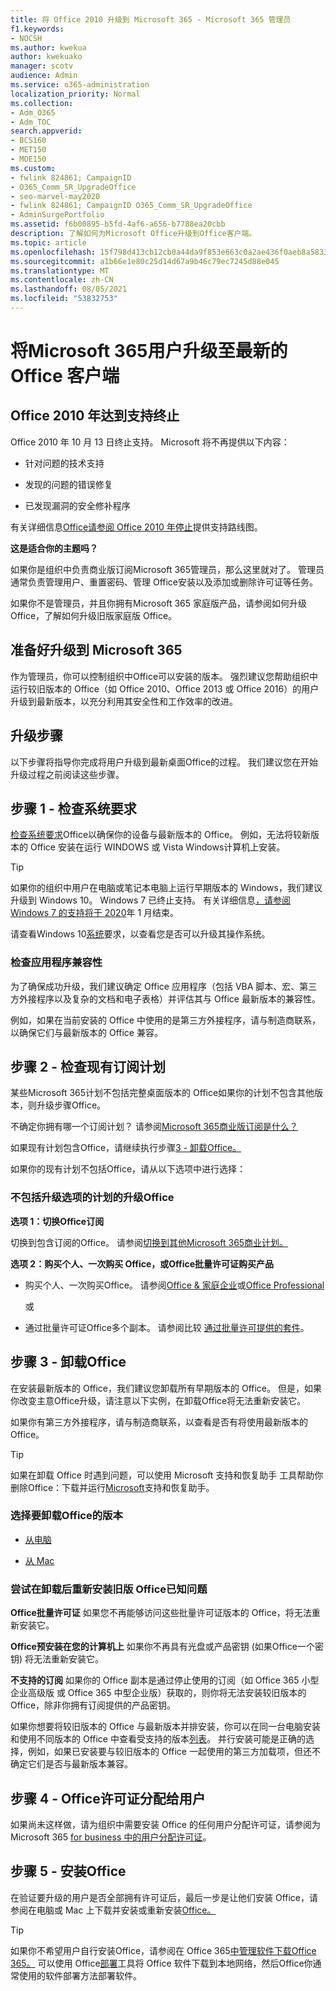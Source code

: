 ```yaml
---
title: 将 Office 2010 升级到 Microsoft 365 - Microsoft 365 管理员
f1.keywords:
- NOCSH
ms.author: kwekua
author: kwekuako
manager: scotv
audience: Admin
ms.service: o365-administration
localization_priority: Normal
ms.collection:
- Adm_O365
- Adm_TOC
search.appverid:
- BCS160
- MET150
- MOE150
ms.custom:
- fwlink 824861; CampaignID
- O365_Comm_SR_UpgradeOffice
- seo-marvel-may2020
- fwlink 824861; CampaignID O365_Comm_SR_UpgradeOffice
- AdminSurgePortfolio
ms.assetid: f6b00895-b5fd-4af6-a656-b7788ea20cbb
description: 了解如何为Microsoft Office升级到Office客户端。
ms.topic: article
ms.openlocfilehash: 15f798d413cb12cb0a44da9f853e663c0a2ae436f0aeb8a583398a13d9f4f9dc
ms.sourcegitcommit: a1b66e1e80c25d14d67a9b46c79ec7245d88e045
ms.translationtype: MT
ms.contentlocale: zh-CN
ms.lasthandoff: 08/05/2021
ms.locfileid: "53832753"
---
```

# <a name="upgrade-your-microsoft-365-for-business-users-to-the-latest-office-client"></a>将Microsoft 365用户升级至最新的 Office 客户端

## <a name="office-2010-reaches-end-of-support"></a>Office 2010 年达到支持终止

Office 2010 年 10 月 13 日终止支持。 Microsoft 将不再提供以下内容：

- 针对问题的技术支持

- 发现的问题的错误修复

- 已发现漏洞的安全修补程序

有关详细信息[Office请参阅 Office 2010 年停止](/deployoffice/endofsupport/office-2010-end-support-roadmap)提供支持路线图。

 **这是适合你的主题吗？**
  
 如果你是组织中负责商业版订阅Microsoft 365管理员，那么这里就对了。 管理员通常负责管理用户、重置密码、管理 Office安装以及添加或删除许可证等任务。

 如果你不是管理员，并且你拥有Microsoft 365 家庭版产品，请参阅[](https://support.microsoft.com/office/28cbc8cf-1332-4f04-9123-9b660abb629e#BKMK_OfficePlans)如何升级 Office，了解如何[](https://support.microsoft.com/office/ee68f6cf-422f-464a-82ec-385f65391350)升级旧版家庭版 Office。

## <a name="get-ready-to-upgrade-to-microsoft-365"></a>准备好升级到 Microsoft 365

作为管理员，你可以控制组织中Office可以安装的版本。 强烈建议您帮助组织中运行较旧版本的 Office（如 Office 2010、Office 2013 或 Office 2016）的用户升级到最新版本，以充分利用其安全性和工作效率的改进。

## <a name="upgrade-steps"></a>升级步骤

以下步骤将指导你完成将用户升级到最新桌面Office的过程。 我们建议您在开始升级过程之前阅读这些步骤。
  
## <a name="step-1---check-system-requirements"></a>步骤 1 - 检查系统要求

[检查系统要求](https://www.microsoft.com/microsoft-365/microsoft-365-and-office-resources)Office以确保你的设备与最新版本的 Office。 例如，无法将较新版本的 Office 安装在运行 WINDOWS 或 Vista Windows计算机上安装。
  
> [!TIP]
> 如果你的组织中用户在电脑或笔记本电脑上运行早期版本的 Windows，我们建议升级到 Windows 10。 Windows 7 已终止支持。 有关详细信息[，请参阅Windows 7 的支持将于 2020](https://www.microsoft.com/microsoft-365/windows/end-of-windows-7-support?rtc=1)年 1 月结束。

请查看Windows 10[系统](https://www.microsoft.com/windows/windows-10-specifications)要求，以查看您是否可以升级其操作系统。

### <a name="check-application-compatibility"></a>检查应用程序兼容性

为了确保成功升级，我们建议确定 Office 应用程序（包括 VBA 脚本、宏、第三方外接程序以及复杂的文档和电子表格）并评估其与 Office 最新版本的兼容性。
  
例如，如果在当前安装的 Office 中使用的是第三方外接程序，请与制造商联系，以确保它们与最新版本的 Office 兼容。
  
## <a name="step-2---check-your-existing-subscription-plan"></a>步骤 2 - 检查现有订阅计划

某些Microsoft 365计划不包括完整桌面版本的 Office如果你的计划不包含其他版本，则升级步骤Office。
  
不确定你拥有哪一个订阅计划？ 请参阅[Microsoft 365商业版订阅是什么？](../admin-overview/what-subscription-do-i-have.md)
  
如果现有计划包含Office，请继续执行步骤[3 - 卸载Office。](#step-3---uninstall-office)
  
如果你的现有计划不包括Office，请从以下选项中进行选择：
  
### <a name="upgrade-options-for-plans-that-dont-include-office"></a>不包括升级选项的计划的升级Office

 **选项 1：切换Office订阅**

切换到包含订阅的Office。 请参阅[切换到其他Microsoft 365商业计划。](../../commerce/subscriptions/switch-to-a-different-plan.md)

**选项 2：购买个人、一次购买 Office，或Office批量许可证购买产品**

 - 购买个人、一次购买Office。 请参阅[Office &amp; 家庭企业](https://www.microsoft.com/microsoft-365/buy/compare-all-microsoft-365-products-b)或[Office Professional](https://www.microsoft.com/microsoft-365/p/office-professional-2019/CFQ7TTC0K7C5/)

     或

 - 通过批量许可证Office多个副本。 请参阅比较 [通过批量许可提供的套件](https://products.office.com/business/microsoft-office-volume-licensing-suites-comparison)。

## <a name="step-3---uninstall-office"></a>步骤 3 - 卸载Office

在安装最新版本的 Office，我们建议您卸载所有早期版本的 Office。 但是，如果你改变主意Office升级，请注意以下实例，在卸载Office将无法重新安装它。
  
如果你有第三方外接程序，请与制造商联系，以查看是否有将使用最新版本的 Office。

> [!TIP]
> 如果在卸载 Office 时遇到问题，可以使用 Microsoft 支持和恢复助手 工具帮助你删除Office：下载并运行[Microsoft](https://go.microsoft.com/fwlink/?LinkID=2155008)支持和恢复助手。

### <a name="select-the-version-of-office-you-want-to-uninstall"></a>选择要卸载Office的版本

- [从电脑](https://support.microsoft.com/office/9dd49b83-264a-477a-8fcc-2fdf5dbf61d8)

- [从 Mac](https://support.microsoft.com/office/eefa1199-5b58-43af-8a3d-b73dc1a8cae3)
  
### <a name="known-issues-trying-to-reinstall-older-versions-of-office-after-an-uninstall"></a>尝试在卸载后重新安装旧版 Office已知问题

 **Office批量许可证** 如果您不再能够访问这些批量许可证版本的 Office，将无法重新安装它。

 **Office预安装在您的计算机上** 如果你不再具有光盘或产品密钥 (如果Office一个密钥) 将无法重新安装它。

 **不支持的订阅** 如果你的 Office 副本是通过停止使用的订阅（如 Office 365 小型企业高级版 或 Office 365 中型企业版）获取的，则你将无法安装较旧版本的 Office，除非你拥有订阅提供的产品密钥。

如果你想要将较旧版本的 Office 与最新版本并排安装，你可以在同一台电脑安装和使用不同版本的 Office 中查看受支持的版本[列表](https://support.microsoft.com/office/6ebb44ce-18a3-43f9-a187-b78c513788bf)。 并行安装可能是正确的选择，例如，如果已安装要与较旧版本的 Office 一起使用的第三方加载项，但还不确定它们是否与最新版本兼容。

## <a name="step-4---assign-office-licenses-to-users"></a>步骤 4 - Office许可证分配给用户

如果尚未这样做，请为组织中需要安装 Office 的任何用户分配许可证，请参阅为 Microsoft 365 [for business 中的用户分配许可证](../manage/assign-licenses-to-users.md)。
  
## <a name="step-5---install-office"></a>步骤 5 - 安装Office

在验证要升级的用户是否全部拥有许可证后，最后一步是让他们安装 Office，请参阅在电脑或 Mac 上下载并安装或重新安装[Office。](https://support.microsoft.com/office/4414eaaf-0478-48be-9c42-23adc4716658)
  
> [!TIP]
> 如果你不希望用户自行安装Office，请参阅在 Office 365[中管理软件下载Office 365。](/DeployOffice/manage-software-download-settings-office-365) 可以使用 Office[部署](/DeployOffice/overview-office-deployment-tool)工具将 Office 软件下载到本地网络，然后Office你通常使用的软件部署方法部署软件。